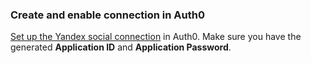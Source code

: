 ### Create and enable connection in Auth0
[Set up the Yandex social connection](/dashboard/guides/connections/set-up-connections-social) in Auth0. Make sure you have the generated **Application ID** and **Application Password**.
